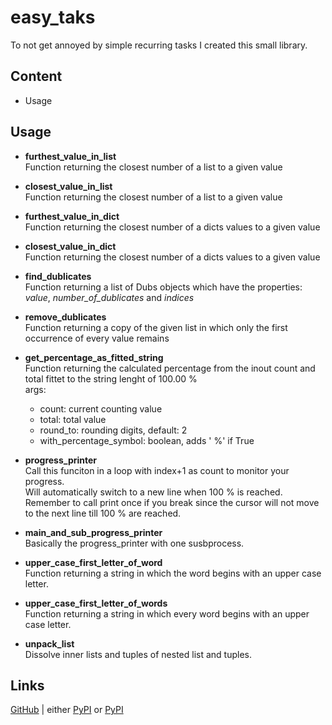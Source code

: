 # easy_taks

To not get annoyed by simple recurring tasks I created this small library.  

## Content
- Usage  

## Usage
- **furthest_value_in_list**  
  Function returning the closest number of a list to a given value

- **closest_value_in_list**  
  Function returning the closest number of a list to a given value

- **furthest_value_in_dict**  
  Function returning the closest number of a dicts values to a given value

- **closest_value_in_dict**  
  Function returning the closest number of a dicts values to a given value

- **find_dublicates**  
  Function returning a list of Dubs objects which have the properties: *value*, *number_of_dublicates* and *indices*

- **remove_dublicates**  
  Function returning a copy of the given list in which only the first occurrence of every value remains

- **get_percentage_as_fitted_string**  
  Function returning the calculated percentage from the inout count and total fittet to the string lenght of 100.00 %  
  args:
  - count: current counting value
  - total: total value 
  - round_to: rounding digits, default: 2
  - with_percentage_symbol: boolean, adds ' %' if True

- **progress_printer**  
  Call this funciton in a loop with index+1 as count to monitor your progress.  
  Will automatically switch to a new line when 100 % is reached.
  Remember to call print once if you break since the cursor will not move to the next line till 100 % are reached.

- **main_and_sub_progress_printer**  
  Basically the progress_printer with one susbprocess. 

- **upper_case_first_letter_of_word**  
  Function returning a string in which the word begins with an upper case letter.

- **upper_case_first_letter_of_words**  
  Function returning a string in which every word begins with an upper case letter.

- **unpack_list**  
  Dissolve inner lists and tuples of nested list and tuples.


## Links
[GitHub](https://github.com/ICreedenI/easy_tasks) | either [PyPI](https://pypi.org/project/easy_tasks/) or [PyPI](https://pypi.org/project/easy-tasks/)